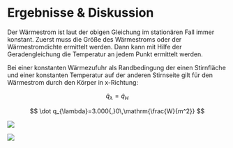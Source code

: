 # Ergebnisse & Diskussion

Der Wärmestrom ist laut der obigen Gleichung im stationären Fall immer konstant. Zuerst muss die Größe des Wärmestroms oder der Wärmestromdichte ermittelt werden. Dann kann mit Hilfe der Geradengleichung die Temperatur an jedem Punkt ermittelt werden.

Bei einer konstanten Wärmezufuhr als Randbedingung der einen Stirnfläche und einer konstanten Temperatur auf der anderen Stirnseite gilt für den Wärmestrom durch den Körper in x-Richtung:

$$
\dot q_{\lambda}=\dot q_H
$$

$$
\dot q_{\lambda}=3.000{,}0\,\mathrm{\frac{W}{m^2}}
$$

![](Abbildungen/Waerm_b.png)

![](Abbildungen/Temp_b.png)
